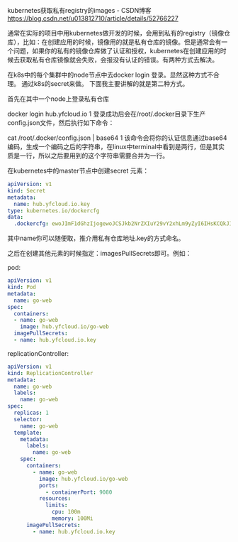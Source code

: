 kubernetes获取私有registry的images - CSDN博客 https://blog.csdn.net/u013812710/article/details/52766227


通常在实际的项目中用kubernetes做开发的时候，会用到私有的registry（镜像仓库），比如：在创建应用的时候，镜像用的就是私有仓库的镜像。但是通常会有一个问题，如果你的私有的镜像仓库做了认证和授权，kubernetes在创建应用的时候去获取私有仓库镜像就会失败，会报没有认证的错误。有两种方式去解决。

在k8s中的每个集群中的node节点中去docker login 登录。显然这种方式不合理。
通过k8s的secret来做。
下面我主要讲解的就是第二种方式。

首先在其中一个node上登录私有仓库

docker login hub.yfcloud.io
1
登录成功后会在/root/.docker目录下生产config.json文件，然后执行如下命令：

cat /root/.docker/config.json | base64
1
该命令会将你的认证信息通过base64编码，生成一个编码之后的字符串，在linux中terminal中看到是两行，但是其实质是一行，所以之后要用到的这个字符串需要合并为一行。

在kubernetes中的master节点中创建secret 元素：

```yml
apiVersion: v1
kind: Secret
metadata:
  name: hub.yfcloud.io.key
type: kubernetes.io/dockercfg
data:
  .dockercfg: ewoJImF1dGhzIjogewoJCSJkb2NrZXIuY29vY2xhLm9yZyI6IHsKCQkJImF1dGgiOiAiWkdWMk9tUnZZMnRsY2c9PSIsCgkJCSJlbWFpbCI6ICIiCgkJfQoJfQp9
```
其中name你可以随便取，推介用私有仓库地址.key的方式命名。

之后在创建其他元素的时候指定：imagesPullSecrets即可。例如：

pod:
```yml
apiVersion: v1
kind: Pod
metadata:
  name: go-web
spec:
  containers:
  - name: go-web
    image: hub.yfcloud.io/go-web
  imagePullSecrets:
  - name: hub.yfcloud.io.key
```
replicationController:
```yml
apiVersion: v1
kind: ReplicationController
metadata:
  name: go-web
  labels:
    name: go-web
spec:
  replicas: 1 
  selector: 
    name: go-web
  template: 
    metadata: 
      labels: 
        name: go-web
    spec: 
      containers:
        - name: go-web
          image: hub.yfcloud.io/go-web 
          ports: 
            - containerPort: 9080
          resources: 
            limits:
              cpu: 100m
              memory: 100Mi
      imagePullSecrets:
        - name: hub.yfcloud.io.key 
```